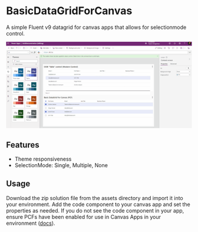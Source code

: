 # BasicDataGridForCanvas
A simple Fluent v9 datagrid for canvas apps that allows for selectionmode control.

![Basic Datagrid in a Canvas App](/Assets/demo.gif)

## Features
- Theme responsiveness
- SelectionMode: Single, Multiple, None

## Usage 
Download the zip solution file from the assets directory and import it into your environment. Add the code component to your canvas app and set the properties as needed. If you do not see the code component in your app, ensure PCFs have been enabled for use in Canvas Apps in your environment ([docs](https://learn.microsoft.com/en-us/power-apps/developer/component-framework/component-framework-for-canvas-apps#enable-the-power-apps-component-framework-feature)).